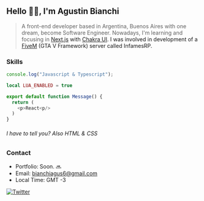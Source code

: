 ## Hello 👋🏼, I&apos;m Agustin Bianchi

> A front-end developer based in Argentina, Buenos Aires with one dream, become Software Engineer. Nowadays, I&apos;m learning and focusing in <a href="https://nextjs.org/" _target="_BLANK" >Next.js<a/> with <a href="https://chakra-ui.com/" _target="_BLANK">Chakra UI<a/>. I was involved in development of a <a href="https://fivem.net/" _target="_BLANK">FiveM<a/> (GTA V Framework) server called InfamesRP.

### Skills

```js
console.log("Javascript & Typescript");
```

```lua
local LUA_ENABLED = true
```

```js
export default function Message() {
  return (
    <p>React<p/>
  )
}
```

###### I have to tell you? Also HTML & CSS

### Contact

* Portfolio: Soon. 🔜
* Email: bianchiagus6@gmail.com
* Local Time: GMT -3

[![Twitter](https://img.shields.io/twitter/follow/agustinbn_?logo=twitter&logoColor=white&color=crimson&label=Twitter&style=for-the-badge)](https://twitter.com/agustinbn_)